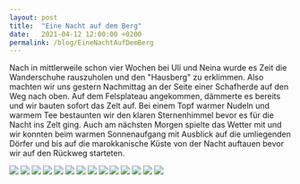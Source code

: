 ```yaml
---
layout: post
title:  "Eine Nacht auf dem Berg"
date:   2021-04-12 12:00:00 +0200
permalink: /blog/EineNachtAufDemBerg
---
```

Nach in mittlerweile schon vier Wochen bei Uli und Neina wurde es Zeit die Wanderschuhe rauszuholen und den "Hausberg" zu erklimmen. Also machten wir uns gestern Nachmittag an der Seite einer Schafherde auf den Weg nach oben. Auf dem Felsplateau angekommen, dämmerte es bereits und wir bauten sofort das Zelt auf. Bei einem Topf warmer Nudeln und warmem Tee bestaunten wir den klaren Sternenhimmel bevor es für die Nacht ins Zelt ging. Auch am nächsten Morgen spielte das Wetter mit und wir konnten beim warmen Sonnenaufgang mit Ausblick auf die umliegenden Dörfer und bis auf die marokkanische Küste von der Nacht auftauen bevor wir auf den Rückweg starteten.

![](/assets/images/EineNachtAufDemBerg/1.jpg)
![](/assets/images/EineNachtAufDemBerg/2.jpg)
![](/assets/images/EineNachtAufDemBerg/3.jpg)
![](/assets/images/EineNachtAufDemBerg/4.jpg)
![](/assets/images/EineNachtAufDemBerg/5.jpg)
![](/assets/images/EineNachtAufDemBerg/6.jpg)
![](/assets/images/EineNachtAufDemBerg/7.jpg)
![](/assets/images/EineNachtAufDemBerg/8.jpg)
![](/assets/images/EineNachtAufDemBerg/9.jpg)
![](/assets/images/EineNachtAufDemBerg/10.jpg)
![](/assets/images/EineNachtAufDemBerg/11.jpg)
![](/assets/images/EineNachtAufDemBerg/12.jpg)
![](/assets/images/EineNachtAufDemBerg/13.jpg)
![](/assets/images/EineNachtAufDemBerg/14.jpg)
